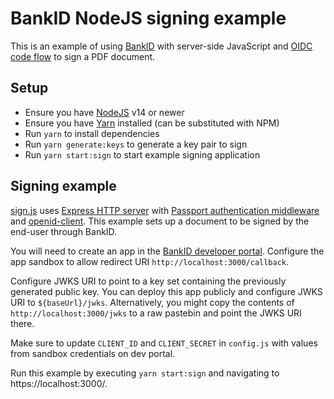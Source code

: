 # BankID NodeJS signing example

This is an example of using [BankID](https://developer.bankid.cz/) with server-side JavaScript and [OIDC code flow](https://openid.net/specs/openid-connect-core-1_0.html#CodeFlowSteps) to sign a PDF document.

## Setup

- Ensure you have [NodeJS](https://nodejs.org/en/) v14 or newer
- Ensure you have [Yarn](https://yarnpkg.com/) installed (can be substituted with NPM)
- Run `yarn` to install dependencies
- Run `yarn generate:keys` to generate a key pair to sign
- Run `yarn start:sign` to start example signing application

## Signing example

[sign.js](/sign.js) uses [Express HTTP server](https://expressjs.com/) with [Passport authentication middleware](http://www.passportjs.org/) and [openid-client](https://github.com/panva/node-openid-client). This example sets up a document to be signed by the end-user through BankID.

You will need to create an app in the [BankID developer portal](https://developer.bankid.cz). Configure the app sandbox to allow redirect URI `http://localhost:3000/callback`.

Configure JWKS URI to point to a key set containing the previously generated public key. You can deploy this app publicly and configure JWKS URI to `${baseUrl}/jwks`. Alternatively, you might copy the contents of `http://localhost:3000/jwks` to a raw pastebin and point the JWKS URI there.

Make sure to update `CLIENT_ID` and `CLIENT_SECRET` in `config.js` with values from sandbox credentials on dev portal.

Run this example by executing `yarn start:sign` and navigating to https://localhost:3000/.
